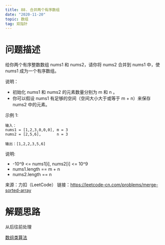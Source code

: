 ```yaml
---
title: 88. 合并两个有序数组
date: "2020-11-20"
topic: 数组
tag: 双指针
---
```


# 问题描述 

给你两个有序整数数组 nums1 和 nums2，请你将 nums2 合并到 nums1 中，使 nums1 成为一个有序数组。

说明：
- 初始化 nums1 和 nums2 的元素数量分别为 m 和 n 。
- 你可以假设 nums1 有足够的空间（空间大小大于或等于 m + n）来保存 nums2 中的元素。


示例 1:

```
输入：
nums1 = [1,2,3,0,0,0], m = 3
nums2 = [2,5,6],       n = 3

输出：[1,2,2,3,5,6]
```

说明:
  - -10^9 <= nums1[i], nums2[i] <= 10^9
  - nums1.length == m + n
  - nums2.length == n


来源：力扣（LeetCode）
链接：https://leetcode-cn.com/problems/merge-sorted-array


# 解题思路

从后往前处理

[数组类算法](/posts/array)

